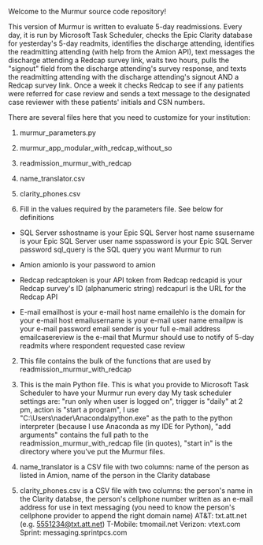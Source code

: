 Welcome to the Murmur source code repository! 

This version of Murmur is written to evaluate 5-day readmissions. Every day, it is run by Microsoft Task Scheduler, checks the Epic Clarity database for yesterday's 5-day readmits, identifies the discharge attending, identifies the readmitting attending (with help from the Amion API), text messages the discharge attending a Redcap survey link, waits two hours, pulls the "signout" field from the discharge attending's survey response, and texts the readmitting attending with the discharge attending's signout AND a Redcap survey link. Once a week it checks Redcap to see if any patients were referred for case review and sends a text message to the designated case reviewer with these patients' initials and CSN numbers.

There are several files here that you need to customize for your institution:
1) murmur_parameters.py
2) murmur_app_modular_with_redcap_without_so
3) readmission_murmur_with_redcap
4) name_translator.csv
5) clarity_phones.csv


1) Fill in the values required by the parameters file. See below for definitions
- SQL Server
sshostname is your Epic SQL Server host name
ssusername is your Epic SQL Server user name
sspassword is your Epic SQL Server password
sql_query is the SQL query you want Murmur to run

- Amion
amionlo is your password to amion

- Redcap
redcaptoken is your API token from Redcap
redcapid is your Redcap survey's ID (alphanumeric string)
redcapurl is the URL for the Redcap API

- E-mail
emailhost is your e-mail host name
emailehlo is the domain for your e-mail host
emailusername is your e-mail user name
emailpw is your e-mail password
email sender is your full e-mail address
emailcasereview is the e-mail that Murmur should use to notify of 5-day readmits where respondent requested case review

2) This file contains the bulk of the functions that are used by readmission_murmur_with_redcap

3) This is the main Python file. This is what you provide to Microsoft Task Scheduler to have your Murmur run every day
My task scheduler settings are: "run only when user is logged on", trigger is "daily" at 2 pm, action is "start a program", I use "C:\Users\nader\Anaconda\python.exe" as the path to the python interpreter (because I use Anaconda as my IDE for Python), "add arguments" contains the full path to the readmission_murmur_with_redcap file (in quotes), "start in" is the directory where you've put the Murmur files.

4) name_translator is a CSV file with two columns: name of the person as listed in Amion, name of the person in the Clarity database

5) clarity_phones.csv is a CSV file with two columns: the person's name in the Clarity databse, the person's cellphone number written as an e-mail address for use in text messaging (you need to know the person's cellphone provider to append the right domain name)
AT&T: txt.att.net (e.g. 5551234@txt.att.net)
T-Mobile: tmomail.net
Verizon: vtext.com
Sprint: messaging.sprintpcs.com
